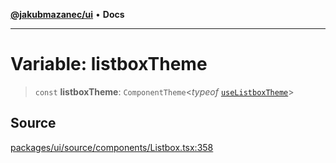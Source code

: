 [**@jakubmazanec/ui**](../README.md) • **Docs**

---

# Variable: listboxTheme

> `const` **listboxTheme**: `ComponentTheme`\<_typeof_
> [`useListboxTheme`](../functions/useListboxTheme.md)\>

## Source

[packages/ui/source/components/Listbox.tsx:358](https://github.com/jakubmazanec/tools/blob/bb20df5276ddb119762948adc2cda520aef09f0f/packages/ui/source/components/Listbox.tsx#L358)

